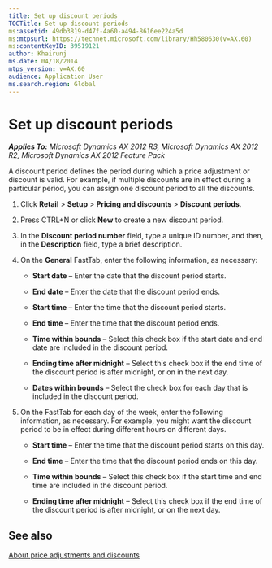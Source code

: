 ```yaml
---
title: Set up discount periods
TOCTitle: Set up discount periods
ms:assetid: 49db3819-d47f-4a60-a494-8616ee224a5d
ms:mtpsurl: https://technet.microsoft.com/library/Hh580630(v=AX.60)
ms:contentKeyID: 39519121
author: Khairunj
ms.date: 04/18/2014
mtps_version: v=AX.60
audience: Application User
ms.search.region: Global
---
```


# Set up discount periods 


_**Applies To:** Microsoft Dynamics AX 2012 R3, Microsoft Dynamics AX 2012 R2, Microsoft Dynamics AX 2012 Feature Pack_

A discount period defines the period during which a price adjustment or discount is valid. For example, if multiple discounts are in effect during a particular period, you can assign one discount period to all the discounts.

1.  Click **Retail** \> **Setup** \> **Pricing and discounts** \> **Discount periods**.

2.  Press CTRL+N or click **New** to create a new discount period.

3.  In the **Discount period number** field, type a unique ID number, and then, in the **Description** field, type a brief description.

4.  On the **General** FastTab, enter the following information, as necessary:
    
      - **Start date** – Enter the date that the discount period starts.
    
      - **End date** – Enter the date that the discount period ends.
    
      - **Start time** – Enter the time that the discount period starts.
    
      - **End time** – Enter the time that the discount period ends.
    
      - **Time within bounds** – Select this check box if the start date and end date are included in the discount period.
    
      - **Ending time after midnight** – Select this check box if the end time of the discount period is after midnight, or on in the next day.
    
      - **Dates within bounds** – Select the check box for each day that is included in the discount period.

5.  On the FastTab for each day of the week, enter the following information, as necessary. For example, you might want the discount period to be in effect during different hours on different days.
    
      - **Start time** – Enter the time that the discount period starts on this day.
    
      - **End time** – Enter the time that the discount period ends on this day.
    
      - **Time within bounds** – Select this check box if the start time and end time are included in the discount period.
    
      - **Ending time after midnight** – Select this check box if the end time of the discount period is after midnight, or on the next day.

## See also

[About price adjustments and discounts](about-price-adjustments-and-discounts.md)

  


